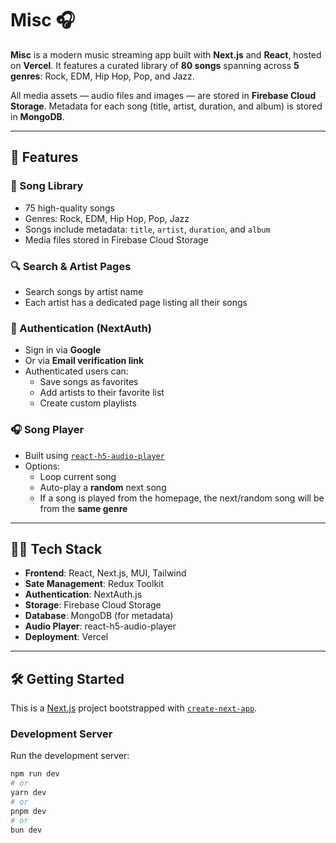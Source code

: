 # Misc 🎧

**Misc** is a modern music streaming app built with **Next.js** and **React**, hosted on **Vercel**. It features a curated library of **80 songs** spanning across **5 genres**: Rock, EDM, Hip Hop, Pop, and Jazz.

All media assets — audio files and images — are stored in **Firebase Cloud Storage**. Metadata for each song (title, artist, duration, and album) is stored in **MongoDB**.

---

## 🚀 Features

### 🎵 Song Library
- 75 high-quality songs
- Genres: Rock, EDM, Hip Hop, Pop, Jazz
- Songs include metadata: `title`, `artist`, `duration`, and `album`
- Media files stored in Firebase Cloud Storage

### 🔍 Search & Artist Pages
- Search songs by artist name
- Each artist has a dedicated page listing all their songs

### 🔐 Authentication (NextAuth)
- Sign in via **Google**
- Or via **Email verification link**
- Authenticated users can:
  - Save songs as favorites
  - Add artists to their favorite list
  - Create custom playlists

### 🎧 Song Player
- Built using [`react-h5-audio-player`](https://github.com/lhz516/react-h5-audio-player)
- Options:
  - Loop current song
  - Auto-play a **random** next song
  - If a song is played from the homepage, the next/random song will be from the **same genre**

---

## 🧑‍💻 Tech Stack

- **Frontend**: React, Next.js, MUI, Tailwind
- **Sate Management**: Redux Toolkit
- **Authentication**: NextAuth.js
- **Storage**: Firebase Cloud Storage
- **Database**: MongoDB (for metadata)
- **Audio Player**: react-h5-audio-player
- **Deployment**: Vercel

---

## 🛠 Getting Started

This is a [Next.js](https://nextjs.org/) project bootstrapped with [`create-next-app`](https://github.com/vercel/next.js/tree/canary/packages/create-next-app).

### Development Server

Run the development server:

```bash
npm run dev
# or
yarn dev
# or
pnpm dev
# or
bun dev

